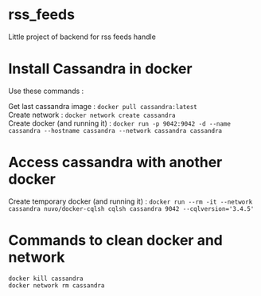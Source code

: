 # rss_feeds
Little project of backend for rss feeds handle

# Install Cassandra in docker

Use these commands :

Get last cassandra image : ```docker pull cassandra:latest``` <br>
Create network : ```docker network create cassandra``` <br>
Create docker (and running it) : ```docker run -p 9042:9042 -d --name cassandra --hostname cassandra --network cassandra cassandra``` <br>

# Access cassandra with another docker

Create temporary docker (and running it) : ```docker run --rm -it --network cassandra nuvo/docker-cqlsh cqlsh cassandra 9042 --cqlversion='3.4.5'``` <br>

# Commands to clean docker and network

```docker kill cassandra``` <br>
```docker network rm cassandra```

